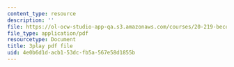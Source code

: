```yaml
---
content_type: resource
description: ''
file: https://ol-ocw-studio-app-qa.s3.amazonaws.com/courses/20-219-becoming-the-next-bill-nye-writing-and-hosting-the-educational-show-january-iap-2015/4e0b6d1dacb153dcfb5a567e58d1855b_qkkI9Z9tKvo.pdf
file_type: application/pdf
resourcetype: Document
title: 3play pdf file
uid: 4e0b6d1d-acb1-53dc-fb5a-567e58d1855b
---
```


